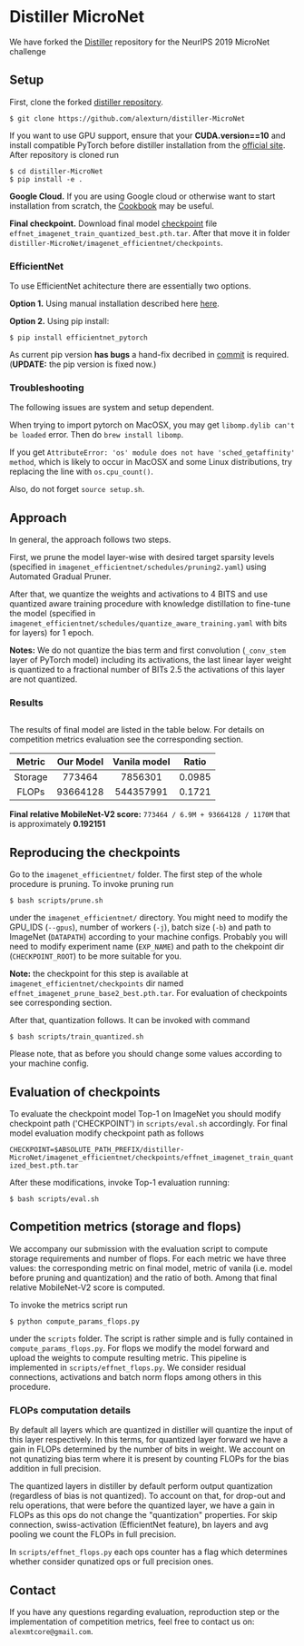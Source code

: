 # Distiller MicroNet
We have forked the [Distiller](https://github.com/NervanaSystems/distiller/tree/torch1.1-integration) repository for the NeurIPS 2019 MicroNet challenge

## Setup

First, clone the forked [distiller repository](https://github.com/alexturn/distiller-MicroNet).
```
$ git clone https://github.com/alexturn/distiller-MicroNet
```

If you want to use GPU support, ensure that your **CUDA.__version__==10** and install compatible PyTorch before distiller installation from the [official site](https://pytorch.org/get-started/locally/). After repository is cloned run 
```
$ cd distiller-MicroNet
$ pip install -e .
```

**Google Cloud.** If you are using Google cloud or otherwise want to start installation from scratch, the [Cookbook](https://github.com/alexturn/distiller-MicroNet/blob/master/workspace/Cookbook.md) may be useful.

**Final checkpoint.** Download final model [checkpoint](https://www.dropbox.com/s/ce2kwplnyc3jdl9/effnet_imagenet_train_quantized_best.pth.tar?dl=0) file `effnet_imagenet_train_quantized_best.pth.tar`. After that move it
in folder `distiller-MicroNet/imagenet_efficientnet/checkpoints`.

### EfficientNet
To use EfficientNet achitecture there are essentially two options. 

**Option 1.** Using manual installation described here [here](https://github.com/lukemelas/EfficientNet-PyTorch).

**Option 2.** Using pip install:
```
$ pip install efficientnet_pytorch
```
As current pip version **has bugs** a hand-fix decribed in [commit](https://github.com/lukemelas/EfficientNet-PyTorch/commit/939d4abdeefc07e63d8bd42e7223365a4bc67942) is required. (**UPDATE:** the pip version is fixed now.)

### Troubleshooting

The following issues are system and setup dependent.

When trying to import pytorch on MacOSX, you may get `libomp.dylib can't be loaded` error. Then do `brew install libomp`.

If you get `AttributeError: 'os' module does not have 'sched_getaffinity' method`, which is likely to occur in MacOSX and some Linux distributions, try replacing the line with `os.cpu_count()`.

Also, do not forget `source setup.sh`.

## Approach

In general, the approach follows two steps. 

First, we prune the model layer-wise with desired target sparsity levels (specified in `imagenet_efficientnet/schedules/pruning2.yaml`) using
Automated Gradual Pruner. 

After that, we quantize the weights and activations to 4 BITS and use quantized aware training procedure with knowledge distillation to fine-tune the model (specified in `imagenet_efficientnet/schedules/quantize_aware_training.yaml` with bits for layers) for 1 epoch.

**Notes:** We do not quantize the bias term and first convolution (`_conv_stem` layer of PyTorch model) including its activations, the last linear layer weight is quantized to a fractional number of BITs 2.5 the activations of this
layer are not quantized.

### Results
##

The results of final model are listed in the table below. For details on competition metrics evaluation see the corresponding section.

| Metric       | Our Model      | Vanila model  |  Ratio  |
|    :---:     |     :---:      |     :---:     |  :---:  |
| Storage      | 773464     	| 7856301       | 0.0985  |
| FLOPs        | 93664128       | 544357991     | 0.1721  |	      |

**Final relative MobileNet-V2 score:** `773464 / 6.9M + 93664128 / 1170M` that is approximately **0.192151**

## Reproducing the checkpoints

Go to the `imagenet_efficientnet/` folder. The first step of the whole procedure is pruning. To invoke pruning run
```
$ bash scripts/prune.sh
```
under the `imagenet_efficientnet/` directory. You might need to modify the GPU_IDS (`--gpus`), number of workers (`-j`), batch size (`-b`) and path to ImageNet (`DATAPATH`) according to your machine configs.
Probably you will need to modify experiment name (`EXP_NAME`) and path to the chekpoint dir (`CHECKPOINT_ROOT`) to be more suitable for you.

**Note:** the checkpoint for this step is available at `imagenet_efficientnet/checkpoints` dir named `effnet_imagenet_prune_base2_best.pth.tar`. For evaluation of checkpoints see corresponding section.

After that, quantization follows. It can be invoked with command
```
$ bash scripts/train_quantized.sh
```
Please note, that as before you should change some values according to your machine config.


## Evaluation of checkpoints

To evaluate the checkpoint model Top-1 on ImageNet you should modify checkpoint path ('CHECKPOINT') in `scripts/eval.sh` accordingly.
For final model evaluation modify checkpoint path as follows 

```CHECKPOINT=$ABSOLUTE_PATH_PREFIX/distiller-MicroNet/imagenet_efficientnet/checkpoints/effnet_imagenet_train_quantized_best.pth.tar```

After these modifications, invoke Top-1 evaluation running:
```
$ bash scripts/eval.sh
```

## Competition metrics (storage and flops)

We accompany our submission with the evaluation script to compute storage requirements and number of flops. For each metric we have three values: the corresponding metric on final model,
metric of vanila (i.e. model before pruning and quantization) and the ratio of both. Among that final relative MobileNet-V2 score is computed.

To invoke the metrics script run
```
$ python compute_params_flops.py
```
under the `scripts` folder. The script is rather simple and is fully contained in `compute_params_flops.py`. For flops we modify the model forward and upload the weights to compute resulting metric.
This pipeline is implemented in `scripts/effnet_flops.py`. We consider residual connections, activations and batch norm flops among others in this procedure.

### FLOPs computation details

By default all layers which are quantized in distiller will quantize the input of this layer respectively. In this terms, for quantized layer forward we have a gain in FLOPs determined by the
number of bits in weight. We account on not qunatizing bias term where it is present by counting FLOPs for the bias addition in full precision. 

The quantized layers in distiller by default perform output quantization (regardless of bias is not quantized). To account on that, for drop-out and relu operations, that were before the quantized layer, we have a gain in FLOPs as 
this ops do not change the "quantization" properties. For skip connection, swiss-activation (EfficientNet feature), bn layers and avg pooling we count the FLOPs in full precision.

In `scripts/effnet_flops.py` each ops counter has a flag which determines whether consider qunatized ops or full precision ones.


## Contact

If you have any questions regarding evaluation, reproduction step or the implementation of competition metrics, feel free to contact us on: `alexmtcore@gmail.com`.



